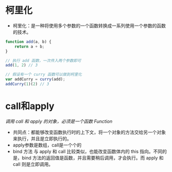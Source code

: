 # 柯里化
- 柯里化：是一种将使用多个参数的一个函数转换成一系列使用一个参数的函数的技术。
```js
function add(a, b) {
    return a + b;
}

// 执行 add 函数，一次传入两个参数即可
add(1, 2) // 3

// 假设有一个 curry 函数可以做到柯里化
var addCurry = curry(add);
addCurry(1)(2) // 3
```

# call和apply
*调用 call 和 apply 的对象，必须是一个函数 Function*
- 共同点：都能够改变函数执行时的上下文，将一个对象的方法交给另一个对象来执行，并且是立即执行的。
- apply参数是数组，call是一个个的
- bind 方法 与 apply 和 call 比较类似，也能改变函数体内的 this 指向。不同的是，bind 方法的返回值是函数，并且需要稍后调用，才会执行。而 apply 和 call 则是立即调用。